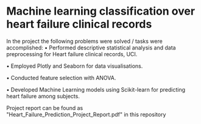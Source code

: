 # Machine learning classification over heart failure clinical records
In the project the following problems were solved / tasks were accomplished:
• Performed descriptive statistical analysis and data preprocessing for Heart failure clinical records, UCI.

• Employed Plotly and Seaborn for data visualisations.

• Conducted feature selection with ANOVA.

• Developed Machine Learning models using Scikit-learn for predicting heart failure among subjects.

Project report can be found as "Heart_Failure_Prediction_Project_Report.pdf" in this repository
